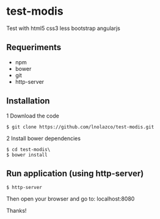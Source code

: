 # test-modis
Test with html5 css3 less bootstrap angularjs

## Requeriments

- npm
- bower
- git
- http-server

## Installation

1 Download the code
```
$ git clone https://github.com/lnolazco/test-modis.git
```
2 Install bower dependencies
```
$ cd test-modis\
$ bower install
```

## Run application (using http-server)

```
$ http-server
```
Then open your browser and go to: localhost:8080

Thanks!
